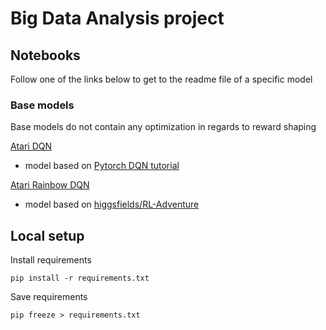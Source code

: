 # Big Data Analysis project

## Notebooks

Follow one of the links below to get to the readme file of a specific model

### Base models

Base models do not contain any optimization in regards to reward shaping

[Atari DQN](./notebooks/00-basemodel/atari-dqn/atari_dqn.md)

* model based on [Pytorch DQN tutorial](https://pytorch.org/tutorials/intermediate/reinforcement_q_learning.html)

[Atari Rainbow DQN](./notebooks/00-basemodel/atari-rainbow-dqn/atari_rainbow_dqn.md)

* model based on [higgsfields/RL-Adventure](https://github.com/higgsfield/RL-Adventure/blob/master/7.rainbow%20dqn.ipynb)

## Local setup

Install requirements

```
pip install -r requirements.txt
```

Save requirements

```
pip freeze > requirements.txt
```